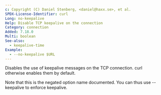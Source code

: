 ```yaml
---
c: Copyright (C) Daniel Stenberg, <daniel@haxx.se>, et al.
SPDX-License-Identifier: curl
Long: no-keepalive
Help: Disable TCP keepalive on the connection
Category: connection
Added: 7.18.0
Multi: boolean
See-also:
  - keepalive-time
Example:
  - --no-keepalive $URL
---
```


Disables the use of keepalive messages on the TCP connection. curl otherwise
enables them by default.

Note that this is the negated option name documented. You can thus use
--keepalive to enforce keepalive.
